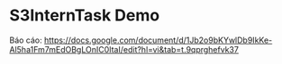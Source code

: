 ﻿# S3InternTask Demo

Báo cáo: https://docs.google.com/document/d/1Jb2o9bKYwlDb9IkKe-Al5ha1Fm7mEdOBgLOnIC0ItaI/edit?hl=vi&tab=t.9qprghefvk37

